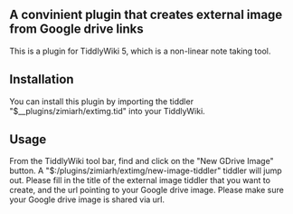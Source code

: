 ## A convinient plugin that creates external image from Google drive links

This is a plugin for TiddlyWiki 5, which is a non-linear note taking tool.

## Installation

You can install this plugin by importing the tiddler "$__plugins/zimiarh/extimg.tid" into your TiddlyWiki.

## Usage

From the TiddlyWiki tool bar, find and click on the "New GDrive Image" button.
A "$:/plugins/zimiarh/extimg/new-image-tiddler" tiddler will jump out.
Please fill in the title of the external image tiddler that you want to create, and the url pointing to your Google drive image.
Please make sure your Google drive image is shared via url.

